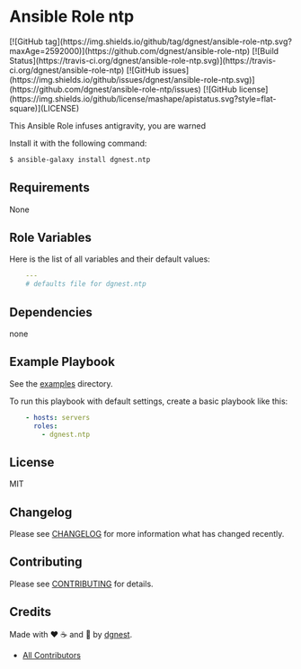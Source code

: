# Ansible Role ntp

<span class="badges" align="center">
[![GitHub tag](https://img.shields.io/github/tag/dgnest/ansible-role-ntp.svg?maxAge=2592000)](https://github.com/dgnest/ansible-role-ntp)
[![Build Status](https://travis-ci.org/dgnest/ansible-role-ntp.svg)](https://travis-ci.org/dgnest/ansible-role-ntp)
[![GitHub issues](https://img.shields.io/github/issues/dgnest/ansible-role-ntp.svg)](https://github.com/dgnest/ansible-role-ntp/issues)
[![GitHub license](https://img.shields.io/github/license/mashape/apistatus.svg?style=flat-square)](LICENSE)
</span>


This Ansible Role infuses antigravity, you are warned

Install it with the following command:

```bash
$ ansible-galaxy install dgnest.ntp

```
Requirements
------------

None



## Role Variables

Here is the list of all variables and their default values:

```yaml
    ---
    # defaults file for dgnest.ntp
```


## Dependencies

none

## Example Playbook

See the [examples](./examples/) directory.

To run this playbook with default settings, create a basic playbook like this:

```yaml
    - hosts: servers
      roles:
        - dgnest.ntp
```


## License

MIT

## Changelog

Please see [CHANGELOG](CHANGELOG.md) for more information what has changed recently.

## Contributing

Please see [CONTRIBUTING](CONTRIBUTING.md) for details.

## Credits

Made with :heart: ️:coffee:️ and :pizza: by [dgnest][link-company].

- [All Contributors][link-contributors]

<!-- Other -->

[link-luis]: https://github.com/luismayta
[link-contributors]: AUTHORS
[link-company]: https://github.com/dgnest
